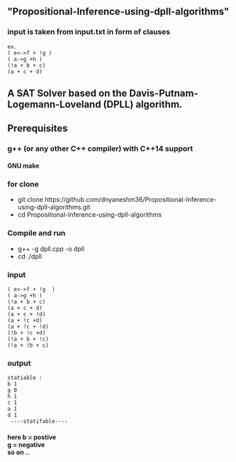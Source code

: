 <h2>
"Propositional-Inference-using-dpll-algorithms" 
 </h2>
 
 <h3> input is taken from input.txt in form of clauses </h3>
 
	ex.
	( e<->f + !g ) 
	( a->g +h ) 
	(!a + b + c)
	(a + c + d)
<h2>
A SAT Solver based on the Davis-Putnam-Logemann-Loveland (DPLL) algorithm.
</h2>

<h2>
Prerequisites
	</h2>
	<h3>
g++ (or any other C++ compiler) with C++14 support </h3>
		
<h4>
	GNU make
		</h4>
	<h3>
for clone  </h3>

<ul>
	<li>git clone https://github.com/dnyaneshm36/Propositional-Inference-using-dpll-algorithms.git </li>
<li>cd Propositional-Inference-using-dpll-algorithms </li>
	</ul>
	
	
<h3>
Compile and run </h3>
<ul>
	<li> g++  -g  dpll.cpp -o dpll </li>
<li > cd  ./dpll </li>
	</ul>

 <h3> input  </h3>
 
	( e<->f + !g  )
	( a->g +h )
	(!a + b + c)
	(a + c + d)
	(a + c + !d)
	(a + !c +d)
	(a + !c + !d)
	(!b + !c +d)
	(!a + b + !c)
	(!a + !b + c)

	
 <h3> output  </h3>
	

	statiable :
	b 1
	g 0
	h 1
	c 1
	a 1
	d 1
	 ----statifable----

<h4>
 here b  = postive <br>
	 g   = negative <br>
	so on ..
	</h4>


